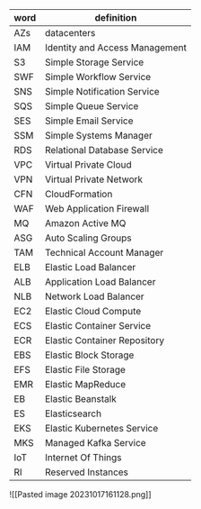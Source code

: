 | word | definition |
| -- | -- |
| AZs | datacenters |
|IAM|Identity and Access Management|
|S3|Simple Storage Service|
|SWF|Simple Workflow Service|
|SNS|Simple Notification Service|
|SQS|Simple Queue Service|
|SES|Simple Email Service|
|SSM|Simple Systems Manager|
|RDS|Relational Database Service|
|VPC|Virtual Private Cloud|
|VPN|Virtual Private Network|
|CFN|CloudFormation|
|WAF|Web Application Firewall|
|MQ|Amazon Active MQ|
|ASG|Auto Scaling Groups|
|TAM|Technical Account Manager|
|ELB|Elastic Load Balancer|
|ALB|Application Load Balancer|
|NLB|Network Load Balancer|
|EC2|Elastic Cloud Compute|
|ECS|Elastic Container Service|
|ECR|Elastic Container Repository|
|EBS|Elastic Block Storage|
|EFS|Elastic File Storage|
|EMR|Elastic MapReduce|
|EB|Elastic Beanstalk|
|ES|Elasticsearch|
|EKS|Elastic Kubernetes Service|
|MKS|Managed Kafka Service|
|IoT|Internet Of Things|
|RI|Reserved Instances|



![[Pasted image 20231017161128.png]]
